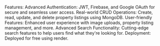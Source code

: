 Features:
    Advanced Authentication: JWT, Firebase, and Google OAuth for secure and seamless user access.
    Real-world CRUD Operations: Create, read, update, and delete property listings using MongoDB.
    User-friendly Features: Enhanced user experience with image uploads, property listing management, and more.
    Advanced Search Functionality: Cutting-edge search features to help users find what they're looking for.
    Deployment: Deployed for free using render.
